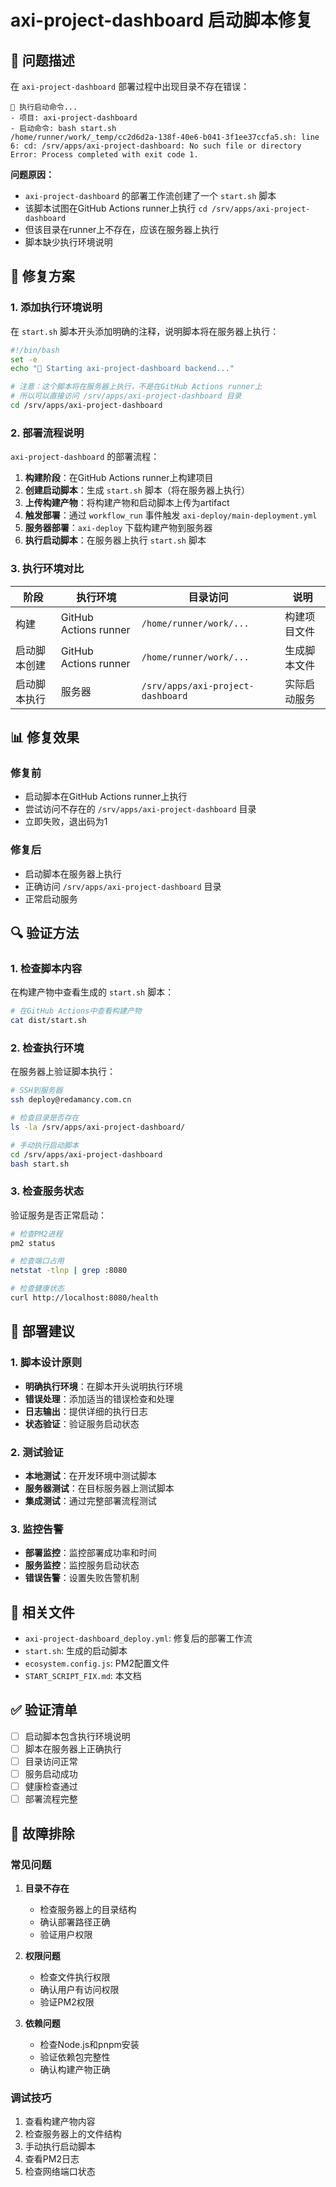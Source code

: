 # axi-project-dashboard 启动脚本修复

## 🚨 问题描述

在 `axi-project-dashboard` 部署过程中出现目录不存在错误：

```
🚀 执行启动命令...
- 项目: axi-project-dashboard
- 启动命令: bash start.sh
/home/runner/work/_temp/cc2d6d2a-138f-40e6-b041-3f1ee37ccfa5.sh: line 6: cd: /srv/apps/axi-project-dashboard: No such file or directory
Error: Process completed with exit code 1.
```

**问题原因：**
- `axi-project-dashboard` 的部署工作流创建了一个 `start.sh` 脚本
- 该脚本试图在GitHub Actions runner上执行 `cd /srv/apps/axi-project-dashboard`
- 但该目录在runner上不存在，应该在服务器上执行
- 脚本缺少执行环境说明

## 🔧 修复方案

### 1. 添加执行环境说明

在 `start.sh` 脚本开头添加明确的注释，说明脚本将在服务器上执行：

```bash
#!/bin/bash
set -e
echo "🚀 Starting axi-project-dashboard backend..."

# 注意：这个脚本将在服务器上执行，不是在GitHub Actions runner上
# 所以可以直接访问 /srv/apps/axi-project-dashboard 目录
cd /srv/apps/axi-project-dashboard
```

### 2. 部署流程说明

`axi-project-dashboard` 的部署流程：

1. **构建阶段**：在GitHub Actions runner上构建项目
2. **创建启动脚本**：生成 `start.sh` 脚本（将在服务器上执行）
3. **上传构建产物**：将构建产物和启动脚本上传为artifact
4. **触发部署**：通过 `workflow_run` 事件触发 `axi-deploy/main-deployment.yml`
5. **服务器部署**：`axi-deploy` 下载构建产物到服务器
6. **执行启动脚本**：在服务器上执行 `start.sh` 脚本

### 3. 执行环境对比

| 阶段 | 执行环境 | 目录访问 | 说明 |
|------|----------|----------|------|
| 构建 | GitHub Actions runner | `/home/runner/work/...` | 构建项目文件 |
| 启动脚本创建 | GitHub Actions runner | `/home/runner/work/...` | 生成脚本文件 |
| 启动脚本执行 | 服务器 | `/srv/apps/axi-project-dashboard` | 实际启动服务 |

## 📊 修复效果

### 修复前
- 启动脚本在GitHub Actions runner上执行
- 尝试访问不存在的 `/srv/apps/axi-project-dashboard` 目录
- 立即失败，退出码为1

### 修复后
- 启动脚本在服务器上执行
- 正确访问 `/srv/apps/axi-project-dashboard` 目录
- 正常启动服务

## 🔍 验证方法

### 1. 检查脚本内容

在构建产物中查看生成的 `start.sh` 脚本：

```bash
# 在GitHub Actions中查看构建产物
cat dist/start.sh
```

### 2. 检查执行环境

在服务器上验证脚本执行：

```bash
# SSH到服务器
ssh deploy@redamancy.com.cn

# 检查目录是否存在
ls -la /srv/apps/axi-project-dashboard/

# 手动执行启动脚本
cd /srv/apps/axi-project-dashboard
bash start.sh
```

### 3. 检查服务状态

验证服务是否正常启动：

```bash
# 检查PM2进程
pm2 status

# 检查端口占用
netstat -tlnp | grep :8080

# 检查健康状态
curl http://localhost:8080/health
```

## 🚀 部署建议

### 1. 脚本设计原则

- **明确执行环境**：在脚本开头说明执行环境
- **错误处理**：添加适当的错误检查和处理
- **日志输出**：提供详细的执行日志
- **状态验证**：验证服务启动状态

### 2. 测试验证

- **本地测试**：在开发环境中测试脚本
- **服务器测试**：在目标服务器上测试脚本
- **集成测试**：通过完整部署流程测试

### 3. 监控告警

- **部署监控**：监控部署成功率和时间
- **服务监控**：监控服务启动状态
- **错误告警**：设置失败告警机制

## 📝 相关文件

- `axi-project-dashboard_deploy.yml`: 修复后的部署工作流
- `start.sh`: 生成的启动脚本
- `ecosystem.config.js`: PM2配置文件
- `START_SCRIPT_FIX.md`: 本文档

## ✅ 验证清单

- [ ] 启动脚本包含执行环境说明
- [ ] 脚本在服务器上正确执行
- [ ] 目录访问正常
- [ ] 服务启动成功
- [ ] 健康检查通过
- [ ] 部署流程完整

## 🔧 故障排除

### 常见问题

1. **目录不存在**
   - 检查服务器上的目录结构
   - 确认部署路径正确
   - 验证用户权限

2. **权限问题**
   - 检查文件执行权限
   - 确认用户有访问权限
   - 验证PM2权限

3. **依赖问题**
   - 检查Node.js和pnpm安装
   - 验证依赖包完整性
   - 确认构建产物正确

### 调试技巧

1. 查看构建产物内容
2. 检查服务器上的文件结构
3. 手动执行启动脚本
4. 查看PM2日志
5. 检查网络端口状态
